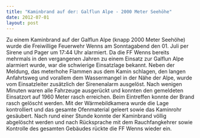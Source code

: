 ```yaml
---
title: "Kaminbrand auf der: Galflun Alpe - 2000 Meter Seehöhe"
date: 2012-07-01
layout: post
---
```


Zu einem Kaminbrand auf der Galflun Alpe (knapp 2000 Meter Seehöhe) wurde die Freiwillige Feuerwehr Wenns am Sonntagabend den 01. Juli per Sirene und Pager um 17:44 Uhr alarmiert. Da die FF Wenns bereits mehrmals in den vergangenen Jahren zu einem Einsatz zur Galflun Alpe alarmiert wurde, war die schwierige Einsatzlage bekannt. Neben der Meldung, das meterhohe Flammen aus dem Kamin schlagen, den langen Anfahrtsweg und vorallem dem Wassermangel in der Nähe der Alpe, wurde vom Einsatzleiter zusätzlich der Sirenenalarm ausgelöst. Nach wenigen Minuten waren alle Fahrzeuge ausgerückt und konnten den gemeldeten Einsatzort auf 1960 Meter rasch erreichen. Beim Eintreffen konnte der Brand rasch gelöscht werden. Mit der Wärmebildkamera wurde die Lage kontrolliert und das gesamte Ofenmaterial geleert sowie das Kaminrohr gesäubert. Nach rund einer Stunde konnte der Kaminbrand völlig abgelöscht werden und nach Rücksprache mit dem Rauchfangkehrer sowie Kontrolle des gesamten Gebäudes rückte die FF Wenns wieder ein.